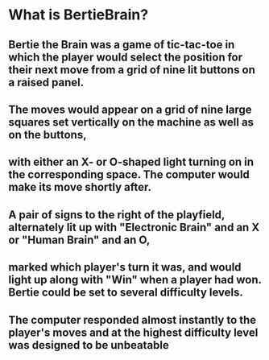 # What is BertieBrain?

## Bertie the Brain was a game of tic-tac-toe in which the player would select the position for their next move from a grid of nine lit buttons on a raised panel.
## The moves would appear on a grid of nine large squares set vertically on the machine as well as on the buttons, 
## with either an X- or O-shaped light turning on in the corresponding space. The computer would make its move shortly after. 
## A pair of signs to the right of the playfield, alternately lit up with "Electronic Brain" and an X or "Human Brain" and an O,
## marked which player's turn it was, and would light up along with "Win" when a player had won. Bertie could be set to several difficulty levels.
## The computer responded almost instantly to the player's moves and at the highest difficulty level was designed to be unbeatable
